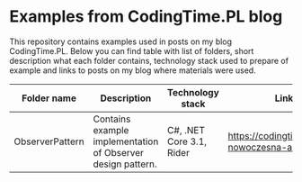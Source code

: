 # Examples from CodingTime.PL blog
This repository contains examples used in posts on my blog CodingTime.PL. Below you can find table with list of folders, short description what each folder contains, technology stack used to prepare of example and links to posts on my blog where materials were used.

| Folder name     | Description                                                 | Technology stack         | Link to post                                              |
| --------------- | ----------------------------------------------------------- | ------------------------ | --------------------------------------------------------- |
| ObserverPattern | Contains example implementation of Observer design pattern. | C#, .NET Core 3.1, Rider | https://codingtime.pl/obserwator-nowoczesna-architektura/ |